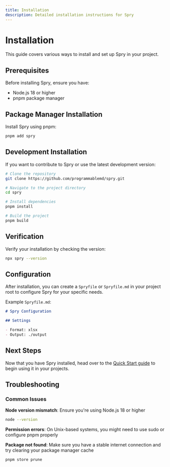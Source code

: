 ```yaml
---
title: Installation
description: Detailed installation instructions for Spry
---
```


# Installation

This guide covers various ways to install and set up Spry in your project.

## Prerequisites

Before installing Spry, ensure you have:

- Node.js 18 or higher
- pnpm package manager

## Package Manager Installation

Install Spry using pnpm:

```bash
pnpm add spry
```

## Development Installation

If you want to contribute to Spry or use the latest development version:

```bash
# Clone the repository
git clone https://github.com/programmablemd/spry.git

# Navigate to the project directory
cd spry

# Install dependencies
pnpm install

# Build the project
pnpm build
```

## Verification

Verify your installation by checking the version:

```bash
npx spry --version
```

## Configuration

After installation, you can create a `Spryfile` or `Spryfile.md` in your project root to configure Spry for your specific needs.

Example `Spryfile.md`:

```markdown
# Spry Configuration

## Settings

- Format: xlsx
- Output: ./output
```

## Next Steps

Now that you have Spry installed, head over to the [Quick Start guide](./quick-start) to begin using it in your projects.

## Troubleshooting

### Common Issues

**Node version mismatch**: Ensure you're using Node.js 18 or higher

```bash
node --version
```

**Permission errors**: On Unix-based systems, you might need to use sudo or configure pnpm properly

**Package not found**: Make sure you have a stable internet connection and try clearing your package manager cache

```bash
pnpm store prune
```

